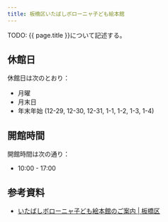 ```yaml
---
title: 板橋区いたばしボローニャ子ども絵本館
---
```


TODO: {{ page.title }}について記述する。

## 休館日

休館日は次のとおり：

* 月曜
* 月末日
* 年末年始 (12-29, 12-30, 12-31, 1-1, 1-2, 1-3, 1-4)

## 開館時間

開館時間は次の通り：

* 10:00 - 17:00

## 参考資料

* [いたばしボローニャ子ども絵本館のご案内 | 板橋区](https://www.lib.city.itabashi.tokyo.jp/guide/lib-ehonkan)
